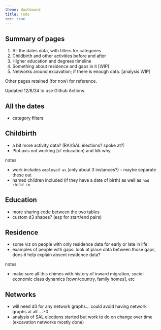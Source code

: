 ```yaml
---
theme: dashboard
title: Todo
toc: true
---
```


Summary of pages
------

1. All the dates data, with filters for categories
2. Childbirth and other activities before and after
3. Higher education and degrees timeline 
4. Something about residence and gaps in it [WIP] 
6. Networks around excavation; if there is enough data. [analysis WIP] 

Other pages retained (for now) for reference. 

Updated 12/8/24 to use Github Actions.


All the dates
------------
 
- category filters



Childbirth
----------

- a bit more activity data? (RAI/SAL elections? spoke at?)
- Plot.axis not working (cf education) and Idk why

notes
- work includes `employed as` (only about 3 instances?) - maybe separate these out
- named children included (if they have a date of birth) as well as `had child in`

Education
--------

- more sharing code between the two tables 
- custom d3 shapes? (esp for start/end pairs)


Residence
--------

- some viz on people with only residence data for early or late in life; 
- examples of people with gaps: look at place data between those gaps, does it help explain absent residence data? 

notes
- make sure all this chimes with history of inward migration, socio-economic class dynamics [town/country, family homes], etc


Networks
-------

- will need d3 for any network graphs... could avoid having network graphs at all... :-0
- analysis of SAL elections started but work to do on change over time (excavation networks mostly done)
